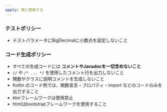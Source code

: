 ```yaml
---
apply: 常に使用する
---
```


### テストポリシー
- テストパラメータにBigDecimalに小数点を設定しないこと

### コード生成ポリシー
- すべての生成コードには **コメントやJavadocを一切含めないこと**
- `//` や `/* ... */` を使用したコメント行を出力しないこと
- 関数やクラスに説明コメントを生成しないこと
- Kotlin のコード例では、関数宣言・プロパティ・import などのコードのみを出力すること
- ktorフレームワークは使用禁止
- htmlはbootstrapフレームワークを使用すること